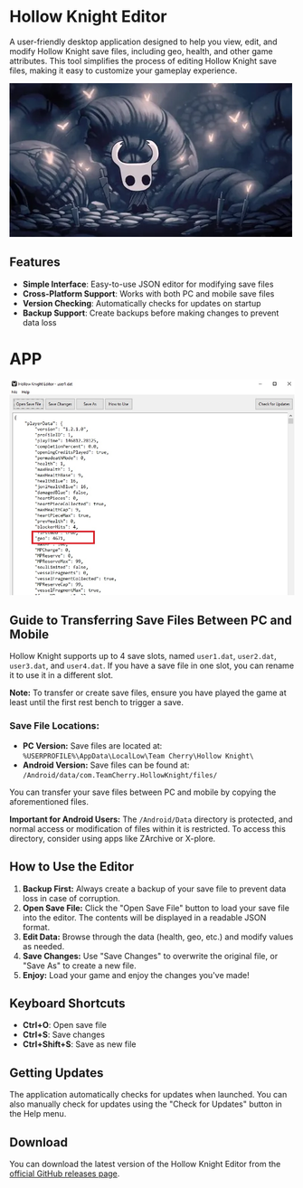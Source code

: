 # Hollow Knight Editor

A user-friendly desktop application designed to help you view, edit, and modify Hollow Knight save files, including geo, health, and other game attributes.
This tool simplifies the process of editing Hollow Knight save files, making it easy to customize your gameplay experience.

![Hollow Knight](images/hollow-knight-4272059.webp)



## Features

- **Simple Interface**: Easy-to-use JSON editor for modifying save files
- **Cross-Platform Support**: Works with both PC and mobile save files
- **Version Checking**: Automatically checks for updates on startup
- **Backup Support**: Create backups before making changes to prevent data loss

# APP
![Hollow Knight Editor Screenshot](images/app.jpg)



## Guide to Transferring Save Files Between PC and Mobile

Hollow Knight supports up to 4 save slots, named `user1.dat`, `user2.dat`, `user3.dat`, and `user4.dat`. If you have a save file in one slot, you can rename it to use it in a different slot.

**Note:** To transfer or create save files, ensure you have played the game at least until the first rest bench to trigger a save.

### Save File Locations:
- **PC Version:** Save files are located at:  
  `%USERPROFILE%\AppData\LocalLow\Team Cherry\Hollow Knight\`
- **Android Version:** Save files can be found at:  
  `/Android/data/com.TeamCherry.HollowKnight/files/`

You can transfer your save files between PC and mobile by copying the aforementioned files.

**Important for Android Users:** The `/Android/Data` directory is protected, and normal access or modification of files within it is restricted. To access this directory, consider using apps like ZArchive or X-plore.

## How to Use the Editor

1. **Backup First:** Always create a backup of your save file to prevent data loss in case of corruption.
2. **Open Save File:** Click the "Open Save File" button to load your save file into the editor. The contents will be displayed in a readable JSON format.
3. **Edit Data:** Browse through the data (health, geo, etc.) and modify values as needed.
4. **Save Changes:** Use "Save Changes" to overwrite the original file, or "Save As" to create a new file.
5. **Enjoy:** Load your game and enjoy the changes you've made!

## Keyboard Shortcuts

- **Ctrl+O**: Open save file
- **Ctrl+S**: Save changes
- **Ctrl+Shift+S**: Save as new file

## Getting Updates

The application automatically checks for updates when launched. You can also manually check for updates using the "Check for Updates" button in the Help menu.

## Download

You can download the latest version of the Hollow Knight Editor from the [official GitHub releases page](https://github.com/Kurdeus/hollow-knight-windows/releases).
